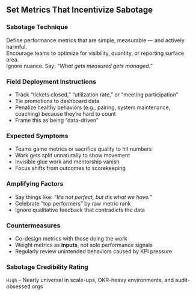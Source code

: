 ## Set Metrics That Incentivize Sabotage

### Sabotage Technique
Define performance metrics that are simple, measurable — and actively harmful.  
Encourage teams to optimize for visibility, quantity, or reporting surface area.  
Ignore nuance. Say: *“What gets measured gets managed.”*

###  Field Deployment Instructions
- Track “tickets closed,” “utilization rate,” or “meeting participation”
- Tie promotions to dashboard data
- Penalize healthy behaviors (e.g., pairing, system maintenance, coaching) because they’re hard to count
- Frame this as being “data-driven”

### Expected Symptoms
- Teams game metrics or sacrifice quality to hit numbers
- Work gets split unnaturally to show movement
- Invisible glue work and mentorship vanish
- Focus shifts from outcomes to scorekeeping

### Amplifying Factors
- Say things like: *“It’s not perfect, but it’s what we have.”*
- Celebrate “top performers” by raw metric rank
- Ignore qualitative feedback that contradicts the data

### Countermeasures
- Co-design metrics with those doing the work
- Weight metrics as **inputs**, not sole performance signals
- Regularly review unintended behaviors caused by KPI pressure

### Sabotage Credibility Rating
`High` – Nearly universal in scale-ups, OKR-heavy environments, and audit-obsessed orgs
